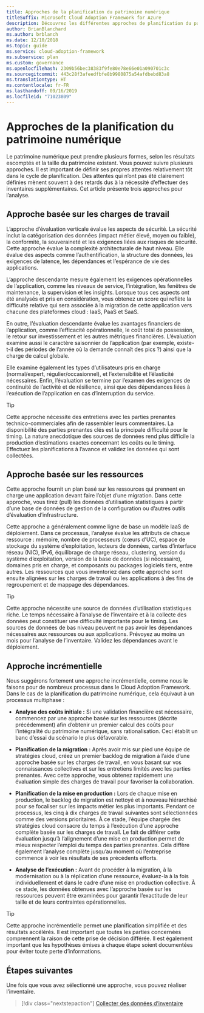 ```yaml
---
title: Approches de la planification du patrimoine numérique
titleSuffix: Microsoft Cloud Adoption Framework for Azure
description: Découvrez les différentes approches de planification du patrimoine numérique.
author: BrianBlanchard
ms.author: brblanch
ms.date: 12/10/2018
ms.topic: guide
ms.service: cloud-adoption-framework
ms.subservice: plan
ms.custom: governance
ms.openlocfilehash: 2309b56bec38383f9fe80e78e66e01a090701c3c
ms.sourcegitcommit: 443c28f3afeedfbfe8b9980875a54afdbebd83a8
ms.translationtype: HT
ms.contentlocale: fr-FR
ms.lasthandoff: 09/16/2019
ms.locfileid: "71023809"
---
```

# <a name="approaches-to-digital-estate-planning"></a>Approches de la planification du patrimoine numérique

Le patrimoine numérique peut prendre plusieurs formes, selon les résultats escomptés et la taille du patrimoine existant. Vous pouvez suivre plusieurs approches. Il est important de définir ses propres attentes relativement tôt dans le cycle de planification. Des attentes qui n’ont pas été clairement définies mènent souvent à des retards dus à la nécessité d’effectuer des inventaires supplémentaires. Cet article présente trois approches pour l’analyse.

## <a name="workload-driven-approach"></a>Approche basée sur les charges de travail

L’approche d’évaluation verticale évalue les aspects de sécurité. La sécurité inclut la catégorisation des données (impact métier élevé, moyen ou faible), la conformité, la souveraineté et les exigences liées aux risques de sécurité. Cette approche évalue la complexité architecturale de haut niveau. Elle évalue des aspects comme l’authentification, la structure des données, les exigences de latence, les dépendances et l’espérance de vie des applications.

L’approche descendante mesure également les exigences opérationnelles de l’application, comme les niveaux de service, l’intégration, les fenêtres de maintenance, la supervision et les insights. Lorsque tous ces aspects ont été analysés et pris en considération, vous obtenez un score qui reflète la difficulté relative qui sera associée à la migration de cette application vers chacune des plateformes cloud : IaaS, PaaS et SaaS.

En outre, l’évaluation descendante évalue les avantages financiers de l’application, comme l’efficacité opérationnelle, le coût total de possession, le retour sur investissement et les autres métriques financières. L’évaluation examine aussi le caractère saisonnier de l’application (par exemple, existe-t-il des périodes de l’année où la demande connaît des pics ?) ainsi que la charge de calcul globale.

Elle examine également les types d’utilisateurs pris en charge (normal/expert, régulier/occasionnel), et l’extensibilité et l’élasticité nécessaires. Enfin, l’évaluation se termine par l’examen des exigences de continuité de l’activité et de résilience, ainsi que des dépendances liées à l’exécution de l’application en cas d’interruption du service.

> [!TIP]
> Cette approche nécessite des entretiens avec les parties prenantes technico-commerciales afin de rassembler leurs commentaires. La disponibilité des parties prenantes clés est la principale difficulté pour le timing. La nature anecdotique des sources de données rend plus difficile la production d’estimations exactes concernant les coûts ou le timing. Effectuez les planifications à l’avance et validez les données qui sont collectées.

## <a name="asset-driven-approach"></a>Approche basée sur les ressources

Cette approche fournit un plan basé sur les ressources qui prennent en charge une application devant faire l’objet d’une migration. Dans cette approche, vous tirez (pull) les données d’utilisation statistiques à partir d’une base de données de gestion de la configuration ou d’autres outils d’évaluation d’infrastructure.

Cette approche a généralement comme ligne de base un modèle IaaS de déploiement. Dans ce processus, l’analyse évalue les attributs de chaque ressource : mémoire, nombre de processeurs (cœurs d’UC), espace de stockage du système d’exploitation, lecteurs de données, cartes d’interface réseau (NIC), IPv6, équilibrage de charge réseau, clustering, version du système d’exploitation, version de la base de données (si nécessaire), domaines pris en charge, et composants ou packages logiciels tiers, entre autres. Les ressources que vous inventoriez dans cette approche sont ensuite alignées sur les charges de travail ou les applications à des fins de regroupement et de mappage des dépendances.

> [!TIP]
> Cette approche nécessite une source de données d’utilisation statistiques riche. Le temps nécessaire à l’analyse de l’inventaire et à la collecte des données peut constituer une difficulté importante pour le timing. Les sources de données de bas niveau peuvent ne pas avoir les dépendances nécessaires aux ressources ou aux applications. Prévoyez au moins un mois pour l’analyse de l’inventaire. Validez les dépendances avant le déploiement.

## <a name="incremental-approach"></a>Approche incrémentielle

Nous suggérons fortement une approche incrémentielle, comme nous le faisons pour de nombreux processus dans le Cloud Adoption Framework. Dans le cas de la planification du patrimoine numérique, cela équivaut à un processus multiphase :

- **Analyse des coûts initiale :** Si une validation financière est nécessaire, commencez par une approche basée sur les ressources (décrite précédemment) afin d’obtenir un premier calcul des coûts pour l’intégralité du patrimoine numérique, sans rationalisation. Ceci établit un banc d’essai du scénario le plus défavorable.

- **Planification de la migration :** Après avoir mis sur pied une équipe de stratégies cloud, créez un premier backlog de migration à l’aide d’une approche basée sur les charges de travail, en vous basant sur vos connaissances collectives et sur les entretiens limités avec les parties prenantes. Avec cette approche, vous obtenez rapidement une évaluation simple des charges de travail pour favoriser la collaboration.

- **Planification de la mise en production :** Lors de chaque mise en production, le backlog de migration est nettoyé et à nouveau hiérarchisé pour se focaliser sur les impacts métier les plus importants. Pendant ce processus, les cinq à dix charges de travail suivantes sont sélectionnées comme des versions prioritaires. À ce stade, l’équipe chargée des stratégies cloud consacre du temps à l’exécution d’une approche complète basée sur les charges de travail. Le fait de différer cette évaluation jusqu’à l’alignement d’une mise en production permet de mieux respecter l’emploi du temps des parties prenantes. Cela diffère également l’analyse complète jusqu’au moment où l’entreprise commence à voir les résultats de ses précédents efforts.

- **Analyse de l’exécution :** Avant de procéder à la migration, à la modernisation ou à la réplication d’une ressource, évaluez-la à la fois individuellement et dans le cadre d’une mise en production collective. À ce stade, les données obtenues avec l’approche basée sur les ressources peuvent être examinées pour garantir l’exactitude de leur taille et de leurs contraintes opérationnelles.

> [!TIP]
> Cette approche incrémentielle permet une planification simplifiée et des résultats accélérés. Il est important que toutes les parties concernées comprennent la raison de cette prise de décision différée. Il est également important que les hypothèses émises à chaque étape soient documentées pour éviter toute perte d’informations.

## <a name="next-steps"></a>Étapes suivantes

Une fois que vous avez sélectionné une approche, vous pouvez réaliser l’inventaire.

> [!div class="nextstepaction"]
> [Collecter des données d’inventaire](./inventory.md)
